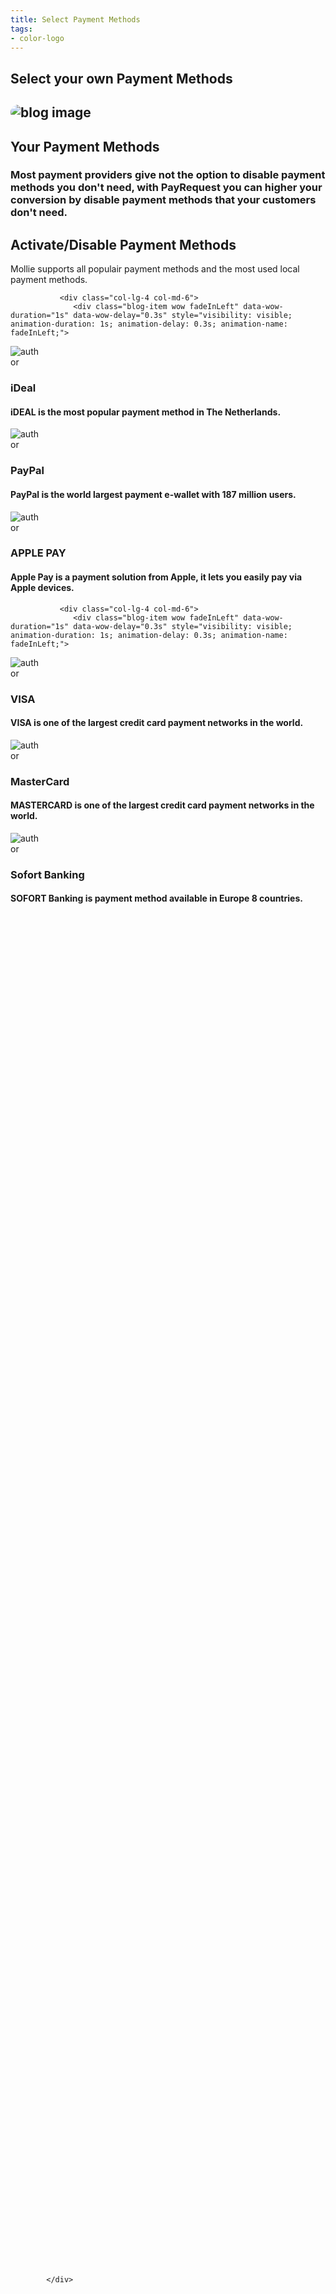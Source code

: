 ```yaml
---
title: Select Payment Methods
tags:
- color-logo
---
```



<section class="breadcrumb-area">
         <div class="breadcrumb-shape"></div>
         <div class="container">
            <div class="row">
               <div class="col-lg-12">
                  <div class="breadcrumb-inn">
                     <div class="section-title wow fadeInUp" data-wow-duration="1s" data-wow-delay="0.3s" style="visibility: visible; animation-duration: 1s; animation-delay: 0.3s; animation-name: fadeInUp;">
                       <h2>Select your own <span>Payment Methods</span></h2>
                     </div>
                  </div>
               </div>
            </div>
         </div>
</section>


<section class="about-page-section section_100">
         <div class="container">
            <div class="row">
               <div class="col-lg-12">

</div>
            </div>
            <div class="row align-items-center">
               <div class="col-lg-5 lg-1">
                  <div class="about-page-left wow fadeInLeft" data-wow-duration="1s" data-wow-delay="0.5s" style="visibility: visible; animation-duration: 1s; animation-delay: 0.5s; animation-name: fadeInLeft;">
                     <h2 class="mr-5"><div class="">
 <img src="https://i.imgur.com/Sg5qzTD.png" alt="blog image" style="
    border-radius: 20px;
">
                     </div></h2>
                  </div>
               </div>
               <div class="col-lg-6">
                  <div class="about-page-text wow fadeInRight" data-wow-duration="1s" data-wow-delay="0.6s" style="visibility: visible; animation-duration: 1s; animation-delay: 0.6s; animation-name: fadeInRight;">
                     <div class="section-title wow fadeInUp" data-wow-duration="1s" data-wow-delay="0.3s" style="visibility: visible; animation-duration: 1s; animation-delay: 0.3s; animation-name: fadeInUp;">
                     <h2>Your
<span>Payment Methods</span>

</h2>
                  </div>

<h3>Most payment providers give not the option to disable payment methods you don't need, with PayRequest you can higher your conversion by disable payment methods that your customers don't need.
</h3>
</div>
</div>
</div>
</div>
</section>


<section class="blog-section section_100">
         <div class="container">
            <div class="row align-items-center">
               <div class="col-lg-5 col-md-12">
                  <div class="section-title wow fadeInLeft" data-wow-duration="1s" data-wow-delay="0.3s" style="visibility: visible; animation-duration: 1s; animation-delay: 0.3s; animation-name: fadeInLeft;">
                     <h2><span>Activate/Disable</span> Payment Methods</h2>
                  </div>
               </div>
               <div class="col-lg-7 col-md-12">
                  <div class="section-para wow fadeInRight" data-wow-duration="1s" data-wow-delay="0.4s" style="visibility: visible; animation-duration: 1s; animation-delay: 0.4s; animation-name: fadeInRight;">
                     <p>Mollie supports all populair payment methods and the most used local payment methods.</p>
                  </div>
               </div>
            </div>


<div class="row">

               <div class="col-lg-4 col-md-6">
                  <div class="blog-item wow fadeInLeft" data-wow-duration="1s" data-wow-delay="0.3s" style="visibility: visible; animation-duration: 1s; animation-delay: 0.3s; animation-name: fadeInLeft;">

<div class="blog-desc">
                        <div class="meta-image">
                           <div class="">
                              <img src="https://images.ctfassets.net/k4kk06v59kf0/3Am3CAsLeUGAs6imECMgWo/d4f00175ea6e25156455978534b3a1e3/idealNarrow.svg" alt="author" style="
    max-width: 50px;
">
                           </div>
                           <div class="tags">




<h3>iDeal</h3>
</div>
</div>
<div class="blog-text">

<h4>iDEAL is the most popular payment method in The Netherlands.
</h4>


</div>
                     </div>
                  </div>
               </div>
               <div class="col-lg-4 col-md-6">
                  <div class="blog-item wow fadeInLeft" data-wow-duration="1s" data-wow-delay="0.3s" style="visibility: visible; animation-duration: 1s; animation-delay: 0.3s; animation-name: fadeInLeft;">

<div class="blog-desc">
                        <div class="meta-image">
                           <div class="">
                              <img src="https://images.ctfassets.net/k4kk06v59kf0/5Lqj7qdfVYM4q0GmQA0CcQ/c18e59ae7603fb642c55cc4d35b7d046/paypalNarrow.svg" alt="author" style="
    max-width: 51px;
">
                           </div>
                           <div class="tags">




<h3>PayPal</h3>
</div>
</div>
<div class="blog-text">

<h4>PayPal is the world largest payment e-wallet with 187 million users.
</h4>



</div>
                     </div>
                  </div>
               </div>


<div class="col-lg-4 col-md-6">
                  <div class="blog-item wow fadeInLeft" data-wow-duration="1s" data-wow-delay="0.3s" style="visibility: visible; animation-duration: 1s; animation-delay: 0.3s; animation-name: fadeInLeft;">

<div class="blog-desc">
                        <div class="meta-image">
                           <div class="">
                              <img src="https://encrypted-tbn0.gstatic.com/images?q=tbn%3AANd9GcQLW5Om7YcEyzkzlIZiosZhyNrrBci_OKM4jw&amp;usqp=CAU" alt="author" style="
    max-width: 50px;
">
                           </div>
<div class="tags">




<h3>APPLE PAY

</h3>
 </div>
</div>
<div class="blog-text">

<h4>Apple Pay is a payment solution from Apple, it lets you easily pay via Apple devices.
</h4>


  </div>
                     </div>
                  </div>
               </div>
            </div>

<div class="row" style="
">


<style>
.meta-image img {
    max-width: 50px;
}
</style>


               <div class="col-lg-4 col-md-6">
                  <div class="blog-item wow fadeInLeft" data-wow-duration="1s" data-wow-delay="0.3s" style="visibility: visible; animation-duration: 1s; animation-delay: 0.3s; animation-name: fadeInLeft;">

<div class="blog-desc">
                        <div class="meta-image">
                           <div class="">
                              <img src="https://images.ctfassets.net/k4kk06v59kf0/hEpljmopdQSAeuGMqOMC/1c6d84b4bf12ea11c3f93c73495ef2fd/visaNarrow.svg" alt="author" style="
    max-width: 50px;
">
                           </div>
                           <div class="tags">




<h3>VISA</h3>
</div>
</div>
<div class="blog-text">

<h4>VISA is one of the largest credit card payment networks in the world.
</h4>


</div>
                     </div>
                  </div>
               </div>
               <div class="col-lg-4 col-md-6">
                  <div class="blog-item wow fadeInLeft" data-wow-duration="1s" data-wow-delay="0.3s" style="visibility: visible; animation-duration: 1s; animation-delay: 0.3s; animation-name: fadeInLeft;">

<div class="blog-desc">
                        <div class="meta-image">
                           <div class="">
                              <img src="https://images.ctfassets.net/k4kk06v59kf0/4w3hsY1x6g0w6sE8mUCyAs/f630250db6ad2f51bb38362e2f3748e1/maestroNarrow.svg" alt="author" style="
    max-width: 50px;
">
                           </div>
                           <div class="tags">




<h3>MasterCard</h3>
</div>
</div>
<div class="blog-text">

<h4>MASTERCARD is one of the largest credit card payment networks in the world.
</h4>


</div>
                     </div>
                  </div>
               </div>




<div class="col-lg-4 col-md-6">
                  <div class="blog-item wow fadeInLeft" data-wow-duration="1s" data-wow-delay="0.3s" style="visibility: visible; animation-duration: 1s; animation-delay: 0.3s; animation-name: fadeInLeft;">

<div class="blog-desc">
                        <div class="meta-image">
                           <div class="">
                              <img src="https://images.ctfassets.net/k4kk06v59kf0/5ScG5dYox2iQWeAUs6uiMs/3ad5fb103c3d09ca8a172547e9fe8a3b/sofortLogo.svg" alt="author" style="
    max-width: 50px;
">
                           </div>
<div class="tags">




<h3>Sofort Banking</h3>
 </div>
</div>
<div class="blog-text">

<h4>SOFORT Banking is payment method available in Europe 8 countries.
</h4>


  </div>
                     </div>
                  </div>
               </div>



<div class="col-lg-4 col-md-6">
                  <div class="blog-item wow fadeInLeft" data-wow-duration="1s" data-wow-delay="0.3s" style="visibility: hidden; animation-duration: 1s; animation-delay: 0.3s; animation-name: none;">

<div class="blog-desc">
                        <div class="meta-image">
                           <div class="">
                              <img src="https://images.ctfassets.net/k4kk06v59kf0/3R8G4W89XuKQ1YJ55m60H0/3495ddd1b0dc52663ee4736ac6673b61/przelewy24-128x128.svg" alt="author" style="
    max-width: 50px;
">
                           </div>
<div class="tags">




<h3>PRZELEWY24</h3>
 </div>
</div>
<div class="blog-text">

<h4>Przelewy24 supports 165 banks, and is the most popular payment method in Poland.
</h4>


  </div>
                     </div>
                  </div>
               </div>


<div class="col-lg-4 col-md-6">
                  <div class="blog-item wow fadeInLeft" data-wow-duration="1s" data-wow-delay="0.3s" style="visibility: hidden; animation-duration: 1s; animation-delay: 0.3s; animation-name: none;">

<div class="blog-desc">
                        <div class="meta-image">
                           <div class="">
                              <img src="https://image.flaticon.com/icons/png/512/217/217445.png" alt="author" style="
    max-width: 50px;
">
                           </div>
<div class="tags">




<h3>MAESTRO</h3>
 </div>
</div>
<div class="blog-text">

<h4>Maestro is a debit card from MasterCard and is widely used in Europe.
</h4>


  </div>
                     </div>
                  </div>
               </div>



<div class="col-lg-4 col-md-6">
                  <div class="blog-item wow fadeInLeft" data-wow-duration="1s" data-wow-delay="0.3s" style="visibility: hidden; animation-duration: 1s; animation-delay: 0.3s; animation-name: none;">

<div class="blog-desc">
                        <div class="meta-image">
                           <div class="">
                              <img src="https://images.ctfassets.net/k4kk06v59kf0/4M3OsLX3xSIWGK2ackA86y/0cca1318b08ce606e509659cd9ce2701/paysafecardNarrow.svg" alt="author" style="
    max-width: 50px;
">
                           </div>
<div class="tags">




<h3>PAYSAFECARD</h3>
 </div>
</div>
<div class="blog-text">

<h4>A leading prepaid payment method available in 43 countries.
</h4>


  </div>
                     </div>
                  </div>
               </div>



<div class="col-lg-4 col-md-6">
                  <div class="blog-item wow fadeInLeft" data-wow-duration="1s" data-wow-delay="0.3s" style="visibility: hidden; animation-duration: 1s; animation-delay: 0.3s; animation-name: none;">

<div class="blog-desc">
                        <div class="meta-image">
                           <div class="">
                              <img src="https://images.ctfassets.net/k4kk06v59kf0/6mDBD0FA5y8M4GOwEmK0ua/9ddc04b5bc583eac85b4edf8195e2f5c/klarna-128.svg" alt="author" style="
    max-width: 50px;
">
                           </div>
<div class="tags">




<h3>KLARNA</h3>
 </div>
</div>
<div class="blog-text">

<h4>Klarna is a flexible payment solution, Klarna provides the most flexible way to pay later.
</h4>


  </div>
                     </div>
                  </div>
               </div>



<div class="col-lg-4 col-md-6">
                  <div class="blog-item wow fadeInLeft" data-wow-duration="1s" data-wow-delay="0.3s" style="visibility: hidden; animation-duration: 1s; animation-delay: 0.3s; animation-name: none;">

<div class="blog-desc">
                        <div class="meta-image">
                           <div class="">
                              <img src="https://images.ctfassets.net/k4kk06v59kf0/R9PnqEmfAYuUmWiWUqaeA/4fe23188a6201e7151d70b75f1fbb3ed/inghomepayNarrow.svg" alt="author">
                           </div>
<div class="tags">




<h3>ING HOME’PAY

</h3>
 </div>
</div>
<div class="blog-text">

<h4>Popular Payment method in Belgium used by 2.5 million ING Belgium customers.
</h4>


  </div>
                     </div>
                  </div>
               </div>


<div class="col-lg-4 col-md-6">
                  <div class="blog-item wow fadeInLeft" data-wow-duration="1s" data-wow-delay="0.3s" style="visibility: hidden; animation-duration: 1s; animation-delay: 0.3s; animation-name: none;">

<div class="blog-desc">
                        <div class="meta-image">
                           <div class="">
                              <img src="https://images.ctfassets.net/k4kk06v59kf0/1Kwkh0K5TG0Wo84uIoyUCy/3a3bdc9d90f5d36a19c374005be79393/giroPayNarrow.svg" alt="author">
                           </div>
<div class="tags">




<h3>GIROPAY</h3>
 </div>
</div>
<div class="blog-text">

<h4>GiroPay is the most popular payment method in Germany since 2006.
</h4>


  </div>
                     </div>
                  </div>
               </div>


<div class="col-lg-4 col-md-6">
                  <div class="blog-item wow fadeInLeft" data-wow-duration="1s" data-wow-delay="0.3s" style="visibility: hidden; animation-duration: 1s; animation-delay: 0.3s; animation-name: none;">

<div class="blog-desc">
                        <div class="meta-image">
                           <div class="">
                              <img src="https://images.ctfassets.net/k4kk06v59kf0/1nDfX803yY6kaGe8IU2y2E/efe5202f43c3125a284f92b724be286c/epsNarrow.svg" alt="author">
                           </div>
<div class="tags">




<h3>EPS</h3>
 </div>
</div>
<div class="blog-text">

<h4>EPS is the most popular payment method in Austria, powered by Australian banks.

</h4>


  </div>
                     </div>
                  </div>
               </div>

<div class="col-lg-4 col-md-6">
                  <div class="blog-item wow fadeInLeft" data-wow-duration="1s" data-wow-delay="0.3s" style="visibility: hidden; animation-duration: 1s; animation-delay: 0.3s; animation-name: none;">

<div class="blog-desc">
                        <div class="meta-image">
                           <div class="">
                              <img src="https://images.ctfassets.net/k4kk06v59kf0/2D0fJqNztOSiS6SQGiUASq/8f54207bcdd03cceac89bf0caef3c1db/directdebitNarrow.svg" alt="author">
                           </div>
<div class="tags">




<h3>SEPA DIRECT DEBIT

</h3>
 </div>
</div>
<div class="blog-text">

<h4>Collect recurring payments from over 34 European countries.
</h4>


  </div>
                     </div>
                  </div>
               </div>

<div class="col-lg-4 col-md-6">
                  <div class="blog-item wow fadeInLeft" data-wow-duration="1s" data-wow-delay="0.3s" style="visibility: hidden; animation-duration: 1s; animation-delay: 0.3s; animation-name: none;">

<div class="blog-desc">
                        <div class="meta-image">
                           <div class="">
                              <img src="https://images.ctfassets.net/k4kk06v59kf0/3PL1DVwsE0ocYGesaw8cC8/293f339af7c414de3cbb58ea73e0618b/cbNarrow.svg" alt="author">
                           </div>
<div class="tags">




<h3 style="
font-size: 26px;
">CARTES BANCAIRES
</h3>
 </div>
</div>
<div class="blog-text">

<h4>Cartes Bancaires is the most popular payment method in France.

</h4>


  </div>
                     </div>
                  </div>
               </div>


<div class="col-lg-4 col-md-6">
                  <div class="blog-item wow fadeInLeft" data-wow-duration="1s" data-wow-delay="0.3s" style="visibility: hidden; animation-duration: 1s; animation-delay: 0.3s; animation-name: none;">

<div class="blog-desc">
                        <div class="meta-image">
                           <div class="">
                              <img src="https://images.ctfassets.net/k4kk06v59kf0/1BoOyyotduIOUcIq4ecYiU/a36626e494349b20f1a35fa5290e3ab2/amexNarrow.svg" alt="author">
                           </div>
<div class="tags">




<h3 style="
font-size: 27px;
">AMERICAN EXPRESS

</h3>
 </div>
</div>
<div class="blog-text">

<h4>American Express is one of the largest credit card payment networks in the world.

</h4>


  </div>
                     </div>
                  </div>
               </div>




<div class="col-lg-4 col-md-6">
                  <div class="blog-item wow fadeInLeft" data-wow-duration="1s" data-wow-delay="0.3s" style="visibility: hidden; animation-duration: 1s; animation-delay: 0.3s; animation-name: none;">

<div class="blog-desc">
                        <div class="meta-image">
                           <div class="">
                              <img src="https://images.ctfassets.net/k4kk06v59kf0/7DdbgOERP2kyEYmuMCgsyi/4ff1f664d3a6618cc592cd50d153d133/belfiusNarrow.svg" alt="author">
                           </div>
<div class="tags">




<h3 style="
font-size: 24px;
">BELFIUS PAY BUTTON

</h3>
 </div>
</div>
<div class="blog-text">

<h4>Belfius Pay Button is a payment method from one of the biggest banks in Belgium.
</h4>


  </div>
                     </div>
                  </div>
               </div>


<div class="col-lg-4 col-md-6">
                  <div class="blog-item wow fadeInLeft" data-wow-duration="1s" data-wow-delay="0.3s" style="visibility: hidden; animation-duration: 1s; animation-delay: 0.3s; animation-name: none;">

<div class="blog-desc">
                        <div class="meta-image">
                           <div class="">
                              <img src="https://images.ctfassets.net/k4kk06v59kf0/Bqz6F48evA8uEOKsKmGsU/ffc3a65814e985f226f811e1a433c544/cbcNarrow.svg" alt="author">
                           </div>
<div class="tags">




<h3 style="
font-size: 23px;
">KBC PAYMENT BUTTON

</h3>
 </div>
</div>
<div class="blog-text">

<h4>KBC Pay Button is a payment method from one of the biggest banks in Belgium.

</h4>


  </div>
                     </div>
                  </div>
               </div>


<div class="col-lg-4 col-md-6">
                  <div class="blog-item wow fadeInLeft" data-wow-duration="1s" data-wow-delay="0.3s" style="visibility: hidden; animation-duration: 1s; animation-delay: 0.3s; animation-name: none;">

<div class="blog-desc">
                        <div class="meta-image">
                           <div class="">
                              <img src="https://images.ctfassets.net/k4kk06v59kf0/6GNtmHAyXY6CaCg2cWIsq2/80db8046b8cb7c53875ac65214833d0f/postepayNarrow.svg" alt="author" style="
">
                           </div>
<div class="tags">




<h3>POSTEPAY
</h3>
 </div>
</div>
<div class="blog-text">

<h4>PostePay is a payment method from one of the biggest banks in Italy.

</h4>


  </div>
                     </div>
                  </div>
               </div>


<div class="col-lg-4 col-md-6">
                  <div class="blog-item wow fadeInLeft" data-wow-duration="1s" data-wow-delay="0.3s" style="visibility: hidden; animation-duration: 1s; animation-delay: 0.3s; animation-name: none;">

<div class="blog-desc">
                        <div class="meta-image">
                           <img src="https://paymentsnext.com/wp-content/uploads/2018/01/WeChat-Pay-logo.png" style="
">
<div class="tags">



<h3>WECHAT PAY

</h3>
 </div>
</div>
<div class="blog-text">

<h4>WeChat Pay is on of the largest online payment solution in China.
</h4>


  </div>
                     </div>
                  </div>
               </div>


<div class="col-lg-4 col-md-6">
                  <div class="blog-item wow fadeInLeft" data-wow-duration="1s" data-wow-delay="0.3s" style="visibility: hidden; animation-duration: 1s; animation-delay: 0.3s; animation-name: none;">

<div class="blog-desc">
                        <div class="meta-image">
                           <div class="">
                              <img src="https://encrypted-tbn0.gstatic.com/images?q=tbn%3AANd9GcR6eYI5Xfmcwyk3I69V9DlZDnfyc67sHKorCQ&amp;usqp=CAU" style="
    border-radius: 40px;
">
                           </div>
<div class="tags">




<h3>ALIPAY
</h3>
 </div>
</div>
<div class="blog-text">

<h4>Ali Pay Pay is one of the largest online payment solution in China.

</h4>


  </div>
                     </div>
                  </div>
               </div>





            </div>


</div>
</section>